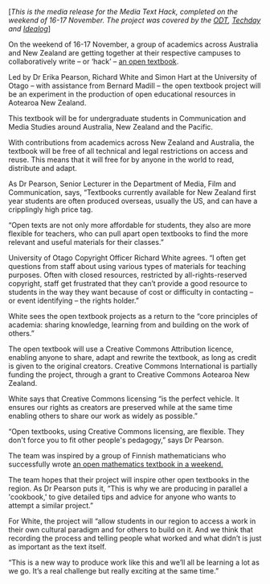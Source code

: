 <html><body><p>[<em>This is the media release for the Media Text Hack, completed on the weekend of 16-17 November. The project was covered by the <a href="http://www.odt.co.nz/news/dunedin/281800/textbook-project-internet">ODT</a>, <a href="http://techday.com/educate/news/academics-to-hack-an-open-textbook/173459/">Techday</a> and</em> <a href="http://www.idealog.co.nz/blog/2013/11/need-better-textbook-hack-it-yourself"><em>Idealog</em>]</a>



On the weekend of 16-17 November, a group of academics across Australia and New Zealand are getting together at their respective campuses to collaboratively write – or ‘hack’ – <a href="https://blogs.otago.ac.nz/texthack/about-the-project/" target="_blank">an open textbook</a>.



Led by Dr Erika Pearson, Richard White and Simon Hart at the University of Otago – with assistance from Bernard Madill – the open textbook project will be an experiment in the production of open educational resources in Aotearoa New Zealand.



This textbook will be for undergraduate students in Communication and Media Studies around Australia, New Zealand and the Pacific.



With contributions from academics across New Zealand and Australia, the textbook will be free of all technical and legal restrictions on access and reuse. This means that it will free for by anyone in the world to read, distribute and adapt.



As Dr Pearson, Senior Lecturer in the Department of Media, Film and Communication, says, “Textbooks currently available for New Zealand first year students are often produced overseas, usually the US, and can have a cripplingly high price tag.



“Open texts are not only more affordable for students, they also are more flexible for teachers, who can pull apart open textbooks to find the more relevant and useful materials for their classes.”



University of Otago Copyright Officer Richard White agrees. “I often get questions from staff about using various types of materials for teaching purposes. Often with closed resources, restricted by all-rights-reserved copyright, staff get frustrated that they can’t provide a good resource to students in the way they want because of cost or difficulty in contacting – or event identifying – the rights holder.”



White sees the open textbook projects as a return to the “core principles of academia: sharing knowledge, learning from and building on the work of others.”



The open textbook will use a Creative Commons Attribution licence, enabling anyone to share, adapt and rewrite the textbook, as long as credit is given to the original creators. Creative Commons International is partially funding the project, through a grant to Creative Commons Aotearoa New Zealand.



White says that Creative Commons licensing “is the perfect vehicle. It ensures our rights as creators are preserved while at the same time enabling others to share our work as widely as possible.”



“Open textbooks, using Creative Commons licensing, are flexible. They don't force you to fit other people's pedagogy,” says Dr Pearson.



The team was inspired by a group of Finnish mathematicians who successfully wrote <a href="http://creativecommons.org/weblog/entry/34643" target="_blank">an open mathematics textbook in a weekend.</a>



The team hopes that their project will inspire other open textbooks in the region. As Dr Pearson puts it, “This is why we are producing in parallel a 'cookbook,' to give detailed tips and advice for anyone who wants to attempt a similar project.”



For White, the project will “allow students in our region to access a work in their own cultural paradigm and for others to build on it. And we think that recording the process and telling people what worked and what didn’t is just as important as the text itself.



“This is a new way to produce work like this and we’ll all be learning a lot as we go. It’s a real challenge but really exciting at the same time.”</p></body></html>